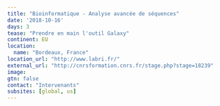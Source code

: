 ```yaml
---
title: "Bioinformatique - Analyse avancée de séquences"
date: '2018-10-16'
days: 3
tease: "Prendre en main l'outil Galaxy"
continent: EU
location:
  name: "Bordeaux, France"
location_url: "http://www.labri.fr/"
external_url: "http://cnrsformation.cnrs.fr/stage.php?stage=18239"
image: 
gtn: false
contact: "Intervenants"
subsites: [global, us]
---
```

